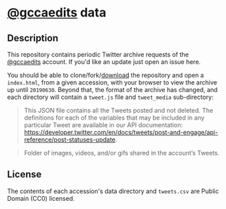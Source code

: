 # [@gccaedits](https://twitter.com/gccaedits) data

## Description

This repository contains periodic Twitter archive requests of the [@gccaedits](https://twitter.com/gccaedits) account. If you'd like an update just open an issue here.

You should be able to clone/fork/[download](https://github.com/ruebot/gccaedits_data/archive/master.zip) the repository and open a `index.html`, from a given accession, with your browser to view the archive up until `20190630`. Beyond that, the format of the archive has changed, and each directory will contain a `tweet.js` file and `tweet_media` sub-directory:

> This JSON file contains all the Tweets posted and not deleted. The definitions for each of the variables that may be included in any particular Tweet are available in our API documentation: https://developer.twitter.com/en/docs/tweets/post-and-engage/api-reference/post-statuses-update.

> Folder of images, videos, and/or gifs shared in the account’s Tweets.

## License

The contents of each accession's data directory and `tweets.csv` are Public Domain (CC0) licensed.
